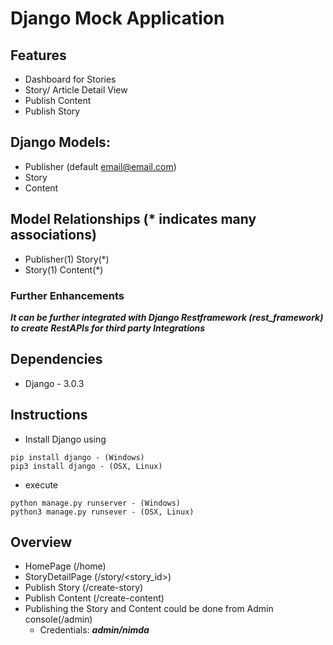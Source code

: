 # Django Mock Application 

## Features

- Dashboard for Stories
- Story/ Article Detail View
- Publish Content
- Publish Story


## Django Models:

- Publisher (default email@email.com)
- Story
- Content

## Model Relationships (* indicates many associations)

- Publisher(1) Story(*)
- Story(1) Content(*)

### Further Enhancements
***It can be further integrated with Django Restframework (rest_framework) to create RestAPIs for third party Integrations***

## Dependencies
- Django - 3.0.3

## Instructions
- Install Django using
```
pip install django - (Windows)
pip3 install django - (OSX, Linux)
``` 

- execute
```
python manage.py runserver - (Windows)
python3 manage.py runsever - (OSX, Linux)
```

## Overview

- HomePage (/home)
- StoryDetailPage (/story/<story_id>)
- Publish Story (/create-story)
- Publish Content (/create-content)
- Publishing the Story and Content could be done from Admin console(/admin) 
  - Credentials:
    ***admin/nimda***
